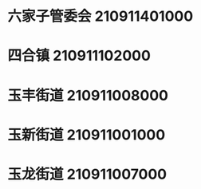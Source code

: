 # 六家子管委会 210911401000
# 四合镇 210911102000
# 玉丰街道 210911008000
# 玉新街道 210911001000
# 玉龙街道 210911007000
